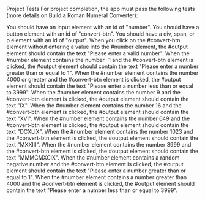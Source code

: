 Project Tests
For project completion, the app must pass the following tests (more details on Build a Roman Numeral Converter):

You should have an input element with an id of "number".
You should have a button element with an id of "convert-btn".
You should have a div, span, or p element with an id of "output".
When you click on the #convert-btn element without entering a value into the #number element, the #output element should contain the text "Please enter a valid number".
When the #number element contains the number -1 and the #convert-btn element is clicked, the #output element should contain the text "Please enter a number greater than or equal to 1".
When the #number element contains the number 4000 or greater and the #convert-btn element is clicked, the #output element should contain the text "Please enter a number less than or equal to 3999".
When the #number element contains the number 9 and the #convert-btn element is clicked, the #output element should contain the text "IX".
When the #number element contains the number 16 and the #convert-btn element is clicked, the #output element should contain the text "XVI".
When the #number element contains the number 649 and the #convert-btn element is clicked, the #output element should contain the text "DCXLIX".
When the #number element contains the number 1023 and the #convert-btn element is clicked, the #output element should contain the text "MXXIII".
When the #number element contains the number 3999 and the #convert-btn element is clicked, the #output element should contain the text "MMMCMXCIX".
When the #number element contains a random negative number and the #convert-btn element is clicked, the #output element should contain the text "Please enter a number greater than or equal to 1".
When the #number element contains a number greater than 4000 and the #convert-btn element is clicked, the #output element should contain the text "Please enter a number less than or equal to 3999".
